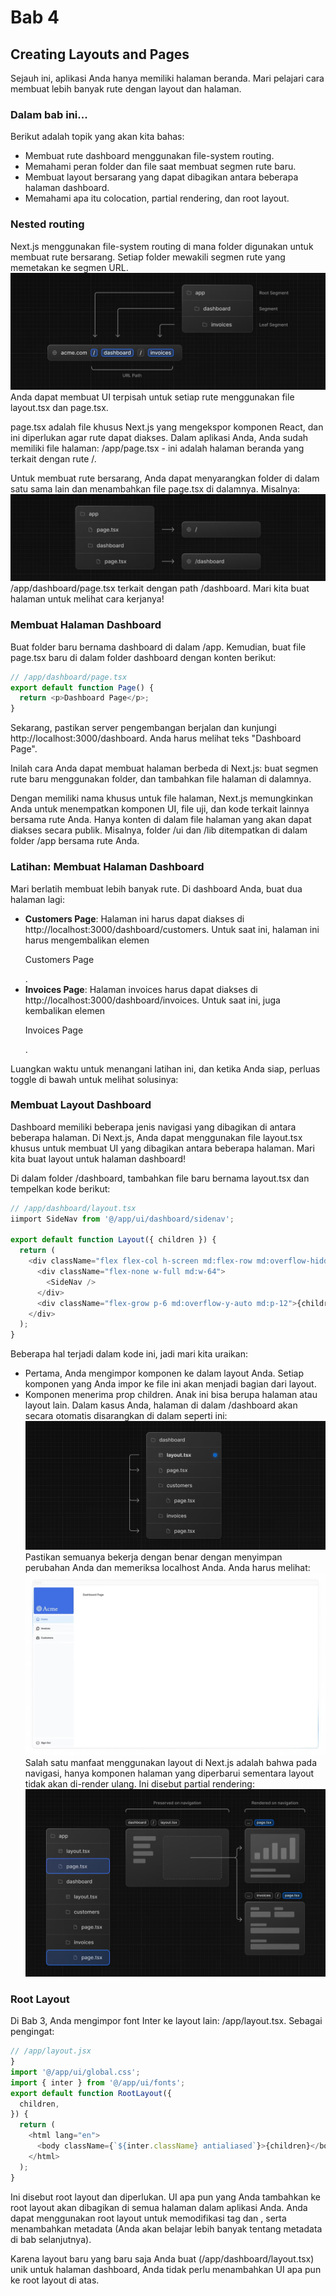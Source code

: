 # Bab 4

## Creating Layouts and Pages

Sejauh ini, aplikasi Anda hanya memiliki halaman beranda. Mari pelajari cara membuat lebih banyak rute dengan layout dan halaman.

### Dalam bab ini...

Berikut adalah topik yang akan kita bahas:

- Membuat rute dashboard menggunakan file-system routing.
- Memahami peran folder dan file saat membuat segmen rute baru.
- Membuat layout bersarang yang dapat dibagikan antara beberapa halaman dashboard.
- Memahami apa itu colocation, partial rendering, dan root layout.

### Nested routing

Next.js menggunakan file-system routing di mana folder digunakan untuk membuat rute bersarang. Setiap folder mewakili segmen rute yang memetakan ke segmen URL.
![alt text](image-5.png)
Anda dapat membuat UI terpisah untuk setiap rute menggunakan file layout.tsx dan page.tsx.

page.tsx adalah file khusus Next.js yang mengekspor komponen React, dan ini diperlukan agar rute dapat diakses. Dalam aplikasi Anda, Anda sudah memiliki file halaman: /app/page.tsx - ini adalah halaman beranda yang terkait dengan rute /.

Untuk membuat rute bersarang, Anda dapat menyarangkan folder di dalam satu sama lain dan menambahkan file page.tsx di dalamnya. Misalnya:
![alt text](image-6.png)
/app/dashboard/page.tsx terkait dengan path /dashboard. Mari kita buat halaman untuk melihat cara kerjanya!

### Membuat Halaman Dashboard

Buat folder baru bernama dashboard di dalam /app. Kemudian, buat file page.tsx baru di dalam folder dashboard dengan konten berikut:

```javascript
// /app/dashboard/page.tsx
export default function Page() {
  return <p>Dashboard Page</p>;
}
```

Sekarang, pastikan server pengembangan berjalan dan kunjungi http://localhost:3000/dashboard. Anda harus melihat teks "Dashboard Page".

Inilah cara Anda dapat membuat halaman berbeda di Next.js: buat segmen rute baru menggunakan folder, dan tambahkan file halaman di dalamnya.

Dengan memiliki nama khusus untuk file halaman, Next.js memungkinkan Anda untuk menempatkan komponen UI, file uji, dan kode terkait lainnya bersama rute Anda. Hanya konten di dalam file halaman yang akan dapat diakses secara publik. Misalnya, folder /ui dan /lib ditempatkan di dalam folder /app bersama rute Anda.

### Latihan: Membuat Halaman Dashboard

Mari berlatih membuat lebih banyak rute. Di dashboard Anda, buat dua halaman lagi:

- **Customers Page**: Halaman ini harus dapat diakses di http://localhost:3000/dashboard/customers. Untuk saat ini, halaman ini harus mengembalikan elemen <p>Customers Page</p>.
- **Invoices Page**: Halaman invoices harus dapat diakses di http://localhost:3000/dashboard/invoices. Untuk saat ini, juga kembalikan elemen <p>Invoices Page</p>.

Luangkan waktu untuk menangani latihan ini, dan ketika Anda siap, perluas toggle di bawah untuk melihat solusinya:

### Membuat Layout Dashboard

Dashboard memiliki beberapa jenis navigasi yang dibagikan di antara beberapa halaman. Di Next.js, Anda dapat menggunakan file layout.tsx khusus untuk membuat UI yang dibagikan antara beberapa halaman. Mari kita buat layout untuk halaman dashboard!

Di dalam folder /dashboard, tambahkan file baru bernama layout.tsx dan tempelkan kode berikut:

```javascript
// /app/dashboard/layout.tsx
iimport SideNav from '@/app/ui/dashboard/sidenav';

export default function Layout({ children }) {
  return (
    <div className="flex flex-col h-screen md:flex-row md:overflow-hidden">
      <div className="flex-none w-full md:w-64">
        <SideNav />
      </div>
      <div className="flex-grow p-6 md:overflow-y-auto md:p-12">{children}</div>
    </div>
  );
}
```

Beberapa hal terjadi dalam kode ini, jadi mari kita uraikan:

- Pertama, Anda mengimpor komponen <SideNav /> ke dalam layout Anda. Setiap komponen yang Anda impor ke file ini akan menjadi bagian dari layout.
- Komponen <Layout /> menerima prop children. Anak ini bisa berupa halaman atau layout lain. Dalam kasus Anda, halaman di dalam /dashboard akan secara otomatis disarangkan di dalam <Layout /> seperti ini:
  ![alt text](image-7.png)
  Pastikan semuanya bekerja dengan benar dengan menyimpan perubahan Anda dan memeriksa localhost Anda. Anda harus melihat:
  ![alt text](image-8.png)
  Salah satu manfaat menggunakan layout di Next.js adalah bahwa pada navigasi, hanya komponen halaman yang diperbarui sementara layout tidak akan di-render ulang. Ini disebut partial rendering:
  ![alt text](image-9.png)

### Root Layout

Di Bab 3, Anda mengimpor font Inter ke layout lain: /app/layout.tsx. Sebagai pengingat:

```javascript
// /app/layout.jsx
}
import '@/app/ui/global.css';
import { inter } from '@/app/ui/fonts';
export default function RootLayout({
  children,
}) {
  return (
    <html lang="en">
      <body className={`${inter.className} antialiased`}>{children}</body>
    </html>
  );
}
```

Ini disebut root layout dan diperlukan. UI apa pun yang Anda tambahkan ke root layout akan dibagikan di semua halaman dalam aplikasi Anda. Anda dapat menggunakan root layout untuk memodifikasi tag <html> dan <body>, serta menambahkan metadata (Anda akan belajar lebih banyak tentang metadata di bab selanjutnya).

Karena layout baru yang baru saja Anda buat (/app/dashboard/layout.tsx) unik untuk halaman dashboard, Anda tidak perlu menambahkan UI apa pun ke root layout di atas.
